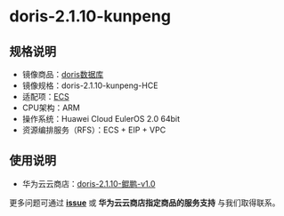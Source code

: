 # doris-2.1.10-kunpeng

## 规格说明

- 镜像商品：[doris数据库](https://marketplace.huaweicloud.com/hidden/contents/86d1400a-7c36-4fd2-9f6b-3bff59d3ca72#productid=OFFI1146359492281585664)
- 镜像规格：doris-2.1.10-kunpeng-HCE
- 适配项：[ECS](https://support.huaweicloud.com/ecs/index.html)
- CPU架构：ARM
- 操作系统：Huawei Cloud EulerOS 2.0 64bit
- 资源编排服务（RFS）：ECS + EIP + VPC

## 使用说明

- 华为云云商店：[doris-2.1.10-鲲鹏-v1.0](./docs/usage.md)

更多问题可通过 [**issue**](https://github.com/HuaweiCloudDeveloper/doris-image/issues) 或 **华为云云商店指定商品的服务支持** 与我们取得联系。

